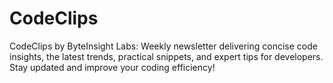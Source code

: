 # CodeClips
CodeClips by ByteInsight Labs: Weekly newsletter delivering concise code insights, the latest trends, practical snippets, and expert tips for developers. Stay updated and improve your coding efficiency!
